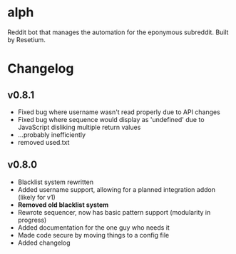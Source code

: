 # alph
Reddit bot that manages the automation for the eponymous subreddit. Built by Resetium.

# Changelog

## v0.8.1
* Fixed bug where username wasn't read properly due to API changes
* Fixed bug where sequence would display as 'undefined' due to JavaScript disliking multiple return values
* ...probably inefficiently
* removed used.txt

## v0.8.0
* Blacklist system rewritten
* Added username support, allowing for a planned integration addon (likely for v1)
* **Removed old blacklist system**
* Rewrote sequencer, now has basic pattern support (modularity in progress)
* Added documentation for the one guy who needs it
* Made code secure by moving things to a config file
* Added changelog
